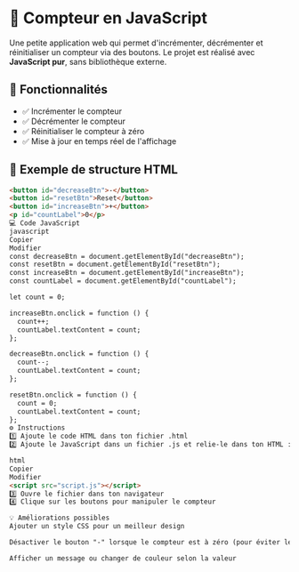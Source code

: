 # 🔢 Compteur en JavaScript

Une petite application web qui permet d'incrémenter, décrémenter et réinitialiser un compteur via des boutons. Le projet est réalisé avec **JavaScript pur**, sans bibliothèque externe.

## 🚀 Fonctionnalités

- ✅ Incrémenter le compteur
- ✅ Décrémenter le compteur
- ✅ Réinitialiser le compteur à zéro
- ✅ Mise à jour en temps réel de l'affichage

## 📄 Exemple de structure HTML

```html
<button id="decreaseBtn">-</button>
<button id="resetBtn">Reset</button>
<button id="increaseBtn">+</button>
<p id="countLabel">0</p>
💻 Code JavaScript
javascript
Copier
Modifier
const decreaseBtn = document.getElementById("decreaseBtn");
const resetBtn = document.getElementById("resetBtn");
const increaseBtn = document.getElementById("increaseBtn");
const countLabel = document.getElementById("countLabel");

let count = 0;

increaseBtn.onclick = function () {
  count++;
  countLabel.textContent = count;
};

decreaseBtn.onclick = function () {
  count--;
  countLabel.textContent = count;
};

resetBtn.onclick = function () {
  count = 0;
  countLabel.textContent = count;
};
⚙️ Instructions
1️⃣ Ajoute le code HTML dans ton fichier .html
2️⃣ Ajoute le JavaScript dans un fichier .js et relie-le dans ton HTML :

html
Copier
Modifier
<script src="script.js"></script>
3️⃣ Ouvre le fichier dans ton navigateur
4️⃣ Clique sur les boutons pour manipuler le compteur

💡 Améliorations possibles
Ajouter un style CSS pour un meilleur design

Désactiver le bouton "-" lorsque le compteur est à zéro (pour éviter les nombres négatifs, si souhaité)

Afficher un message ou changer de couleur selon la valeur
